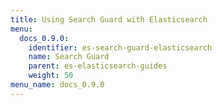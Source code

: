 ```yaml
---
title: Using Search Guard with Elasticsearch
menu:
  docs_0.9.0:
    identifier: es-search-guard-elasticsearch
    name: Search Guard
    parent: es-elasticsearch-guides
    weight: 50
menu_name: docs_0.9.0
---
```


